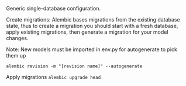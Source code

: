 Generic single-database configuration.



Create migrations:
Alembic bases migrations from the existing database state, 
thus to create a migration you should start with a fresh database, apply
existing migrations, then generate a migration for your model changes.

Note: New models must be imported in env.py for autogenerate to pick them up


```alembic revision -m "[revision name]" --autogenerate```

Apply migrations
```alembic upgrade head```
